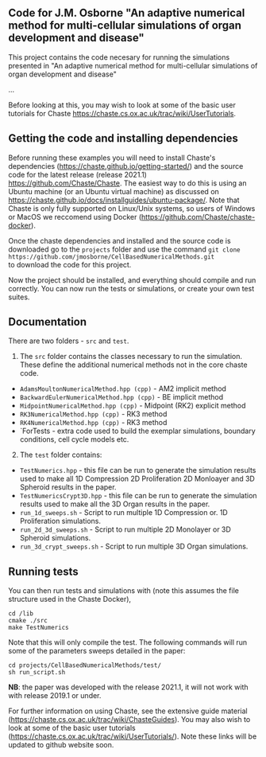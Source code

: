 ## Code for J.M. Osborne  "An adaptive numerical method for multi-cellular simulations of organ development and disease" 

This project contains the code necesary for running the simulations presented in "An adaptive numerical method for multi-cellular simulations of organ development and disease"

...

Before looking at this, you may wish to look at some of the basic user tutorials for Chaste https://chaste.cs.ox.ac.uk/trac/wiki/UserTutorials.

## Getting the code and installing dependencies 

Before running these examples you will need to install Chaste's dependencies (https://chaste.github.io/getting-started/) and the source code for the latest release (release 2021.1) https://github.com/Chaste/Chaste.
The easiest way to do this is using an Ubuntu machine (or an Ubuntu virtual machine) as discussed on https://chaste.github.io/docs/installguides/ubuntu-package/. 
Note that Chaste is only fully supported on Linux/Unix systems, so users of Windows or MacOS we reccomend using Docker (https://github.com/Chaste/chaste-docker).

Once the chaste dependencies and installed and the source code is downloaded go to the `projects` folder and use the command 
`git clone https://github.com/jmosborne/CellBasedNumericalMethods.git`  
to download the code for this project.

Now the project should be installed, and everything should compile and run correctly. 
You can now run the tests or simulations, or create your own test suites.

## Documentation
There are two folders - `src` and `test`.
 1. The `src` folder contains the classes necessary to run the simulation. These define the additional numerical methods not in the core chaste code.
  * `AdamsMoultonNumericalMethod.hpp (cpp)` - AM2 implicit method
  * `BackwardEulerNumericalMethod.hpp (cpp)` - BE implicit method
  * `MidpointNumericalMethod.hpp (cpp)` - Midpoint (RK2) explicit method
  * `RK3NumericalMethod.hpp (cpp)` - RK3 method
  * `RK4NumericalMethod.hpp (cpp)` - RK3 method
  * `ForTests - extra code used to build the exemplar simulations, boundary conditions, cell cycle models etc.
 
 2. The `test` folder contains:
  * `TestNumerics.hpp` - this file can be run to generate the simulation results used to make all 1D Compression 2D Proliferation 2D Monloayer and 3D Spheroid results  in the paper.
  * `TestNumericsCrypt3D.hpp` - this file can be run to generate the simulation results used to make all the 3D Organ results  in the paper.
  * `run_1d_sweeps.sh` - Script to run multiple 1D Compression or. 1D Proliferation simulations.
  * `run_2d_3d_sweeps.sh` - Script to run multiple 2D Monolayer or 3D Spheroid simulations.
  * `run_3d_crypt_sweeps.sh` - Script to run multiple 3D Organ simulations.
  
## Running tests
You can then run tests and simulations with (note this assumes the file structure used in the Chaste Docker),
```
cd /lib
cmake ./src
make TestNumerics

```

Note that this will only compile the test. The following commands will run some of the parameters sweeps detailed in the paper:

```
cd projects/CellBasedNumericalMethods/test/
sh run_script.sh
```

**NB**: the paper was developed with the release 2021.1, it will not work with with release 2019.1 or under.

For further information on using Chaste, see the extensive guide material (https://chaste.cs.ox.ac.uk/trac/wiki/ChasteGuides).
You may also wish to look at some of the basic user tutorials (https://chaste.cs.ox.ac.uk/trac/wiki/UserTutorials/). Note these links will be updated to github website soon.
